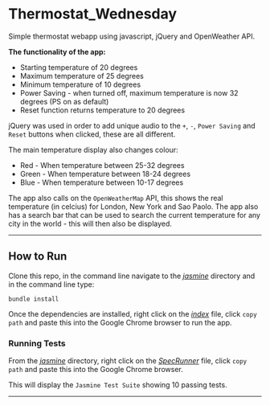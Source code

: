 # Thermostat_Wednesday
Simple thermostat webapp using javascript, jQuery and OpenWeather API.

**The functionality of the app:**

- Starting temperature of 20 degrees
- Maximum temperature of 25 degrees
- Minimum temperature of 10 degrees
- Power Saving - when turned off, maximum temperature is now 32 degrees (PS on as default)
- Reset function returns temperature to 20 degrees

jQuery was used in order to add unique audio to the `+`, `-`, `Power Saving` and `Reset` buttons when clicked, these are all different.

The main temperature display also changes colour:

- Red - When temperature between 25-32 degrees
- Green - When temperature between 18-24 degrees
- Blue - When temperature between 10-17 degrees

The app also calls on the `OpenWeatherMap` API, this shows the real temperature (in celcius) for London, New York and Sao Paolo. The app also has a search bar that can be used to search the current temperature for any city in the world - this will then also be displayed.

---

## How to Run

Clone this repo, in the command line navigate to the [_jasmine_](jasmine) directory and in the command line type:

```
bundle install
```

Once the dependencies are installed, right click on the [_index_](index.html) file, click `copy path` and paste this into the Google Chrome browser to run the app.

### Running Tests

From the [_jasmine_](jasmine) directory, right click on the [_SpecRunner_](SpecRunner.html) file, click `copy path` and paste this into the Google Chrome browser.

This will display the `Jasmine Test Suite` showing 10 passing tests.

---

